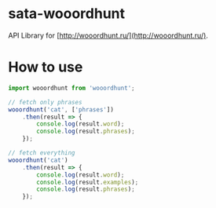 # sata-wooordhunt

API Library for [http://wooordhunt.ru/](http://wooordhunt.ru/).

# How to use

```js
import wooordhunt from 'wooordhunt';

// fetch only phrases
wooordhunt('cat', ['phrases'])
    .then(result => {
        console.log(result.word);
        console.log(result.phrases);
    });

// fetch everything
wooordhunt('cat')
    .then(result => {
        console.log(result.word);
        console.log(result.examples);
        console.log(result.phrases);
    });
```
